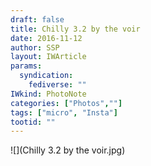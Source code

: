 ```yaml
---
draft: false
title: Chilly 3.2 by the voir
date: 2016-11-12
author: SSP
layout: IWArticle
params:
  syndication:
    fediverse: ""
IWkind: PhotoNote
categories: ["Photos",""]
tags: ["micro", "Insta"]
tootid: ""
---
```

![](Chilly 3.2 by the voir.jpg)